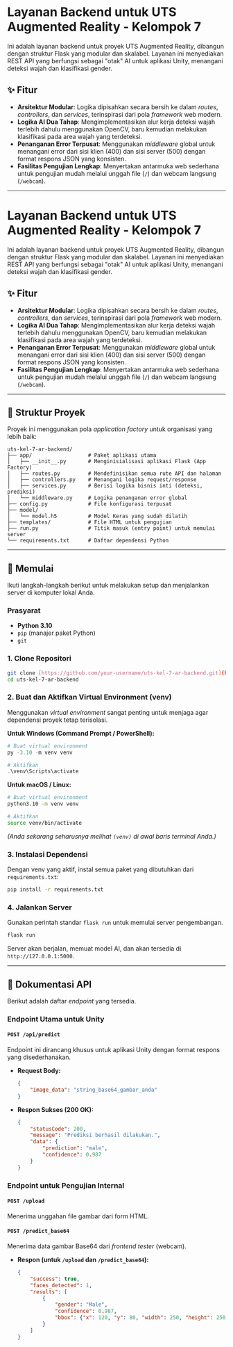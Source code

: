 # Layanan Backend untuk UTS Augmented Reality - Kelompok 7

Ini adalah layanan backend untuk proyek UTS Augmented Reality, dibangun dengan struktur Flask yang modular dan skalabel. Layanan ini menyediakan REST API yang berfungsi sebagai "otak" AI untuk aplikasi Unity, menangani deteksi wajah dan klasifikasi gender.

## ✨ Fitur

* **Arsitektur Modular**: Logika dipisahkan secara bersih ke dalam *routes*, *controllers*, dan *services*, terinspirasi dari pola *framework* web modern.
* **Logika AI Dua Tahap**: Mengimplementasikan alur kerja deteksi wajah terlebih dahulu menggunakan OpenCV, baru kemudian melakukan klasifikasi pada area wajah yang terdeteksi.
* **Penanganan Error Terpusat**: Menggunakan *middleware* global untuk menangani error dari sisi klien (400) dan sisi server (500) dengan format respons JSON yang konsisten.
* **Fasilitas Pengujian Lengkap**: Menyertakan antarmuka web sederhana untuk pengujian mudah melalui unggah file (`/`) dan webcam langsung (`/webcam`).

---

# Layanan Backend untuk UTS Augmented Reality - Kelompok 7

Ini adalah layanan backend untuk proyek UTS Augmented Reality, dibangun dengan struktur Flask yang modular dan skalabel. Layanan ini menyediakan REST API yang berfungsi sebagai "otak" AI untuk aplikasi Unity, menangani deteksi wajah dan klasifikasi gender.

## ✨ Fitur

* **Arsitektur Modular**: Logika dipisahkan secara bersih ke dalam *routes*, *controllers*, dan *services*, terinspirasi dari pola *framework* web modern.
* **Logika AI Dua Tahap**: Mengimplementasikan alur kerja deteksi wajah terlebih dahulu menggunakan OpenCV, baru kemudian melakukan klasifikasi pada area wajah yang terdeteksi.
* **Penanganan Error Terpusat**: Menggunakan *middleware* global untuk menangani error dari sisi klien (400) dan sisi server (500) dengan format respons JSON yang konsisten.
* **Fasilitas Pengujian Lengkap**: Menyertakan antarmuka web sederhana untuk pengujian mudah melalui unggah file (`/`) dan webcam langsung (`/webcam`).

---

## 📂 Struktur Proyek

Proyek ini menggunakan pola *application factory* untuk organisasi yang lebih baik:

```
uts-kel-7-ar-backend/
├── app/                  # Paket aplikasi utama
│   ├── __init__.py       # Menginisialisasi aplikasi Flask (App Factory)
│   ├── routes.py         # Mendefinisikan semua rute API dan halaman
│   ├── controllers.py    # Menangani logika request/response
│   ├── services.py       # Berisi logika bisnis inti (deteksi, prediksi)
│   └── middleware.py     # Logika penanganan error global
├── config.py             # File konfigurasi terpusat
├── model/
│   └── model.h5          # Model Keras yang sudah dilatih
├── templates/            # File HTML untuk pengujian
├── run.py                # Titik masuk (entry point) untuk memulai server
└── requirements.txt      # Daftar dependensi Python
```

---

## 🚀 Memulai

Ikuti langkah-langkah berikut untuk melakukan setup dan menjalankan server di komputer lokal Anda.

### Prasyarat

* **Python 3.10**
* `pip` (manajer paket Python)
* `git`

### 1. Clone Repositori
```bash
git clone [https://github.com/your-username/uts-kel-7-ar-backend.git](https://github.com/your-username/uts-kel-7-ar-backend.git)
cd uts-kel-7-ar-backend
```

### 2. Buat dan Aktifkan Virtual Environment (venv)

Menggunakan *virtual environment* sangat penting untuk menjaga agar dependensi proyek tetap terisolasi.

**Untuk Windows (Command Prompt / PowerShell):**
```powershell
# Buat virtual environment
py -3.10 -m venv venv

# Aktifkan
.\venv\Scripts\activate
```

**Untuk macOS / Linux:**
```bash
# Buat virtual environment
python3.10 -m venv venv

# Aktifkan
source venv/bin/activate
```
*(Anda sekarang seharusnya melihat `(venv)` di awal baris terminal Anda.)*

### 3. Instalasi Dependensi
Dengan venv yang aktif, instal semua paket yang dibutuhkan dari `requirements.txt`:
```bash
pip install -r requirements.txt
```

### 4. Jalankan Server
Gunakan perintah standar `flask run` untuk memulai server pengembangan.
```bash
flask run
```
Server akan berjalan, memuat model AI, dan akan tersedia di `http://127.0.0.1:5000`.

---

## 🧪 Dokumentasi API

Berikut adalah daftar *endpoint* yang tersedia.

### Endpoint Utama untuk Unity

#### `POST /api/predict`
Endpoint ini dirancang khusus untuk aplikasi Unity dengan format respons yang disederhanakan.

* **Request Body:**
    ```json
    {
        "image_data": "string_base64_gambar_anda"
    }
    ```
* **Respon Sukses (200 OK):**
    ```json
    {
        "statusCode": 200,
        "message": "Prediksi berhasil dilakukan.",
        "data": {
            "prediction": "male",
            "confidence": 0.987
        }
    }
    ```

### Endpoint untuk Pengujian Internal

#### `POST /upload`
Menerima unggahan file gambar dari form HTML.

#### `POST /predict_base64`
Menerima data gambar Base64 dari *frontend tester* (webcam).

* **Respon (untuk `/upload` dan `/predict_base64`):**
    ```json
    {
        "success": true,
        "faces_detected": 1,
        "results": [
            {
                "gender": "Male",
                "confidence": 0.987,
                "bbox": {"x": 120, "y": 80, "width": 250, "height": 250}
            }
        ]
    }
    ```